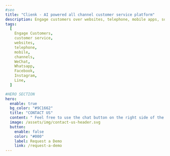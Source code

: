 ```yaml
---
#seo
title: "Clienk - AI powered all channel customer service platform"
description: Engage customers over websites, telephone, mobile apps, social media channels like WeChat, Whatsapp, Facebook, Instagram and many other popular messaging apps.
tags:
  [
    Engage Customers,
    customer service,
    websites,
    telephone,
    mobile,
    channels,
    WeChat,
    Whatsapp,
    Facebook,
    Instagram,
    Line,
  ]

#HERO SECTION
hero:
  enable: true
  bg_color: "#9C1662"
  title: "CONTACT US"
  content: " Feel free to use the chat button on the right side of the page, if we are not online, then there is always the option to send us an email. <br><br> Our office is located in the center of Shanghai: <br><br> Clienk China Co., Ltd. <br> President Mansion <br> Huashan Road 868, Building D, Floor 0, Office B <br> 200051 Shanghai <br>"
  image: /assets/img/contact-us-header.svg
  button:
    enable: false
    color: "#000"
    label: Request a Demo
    link: /request-a-demo
---
```

